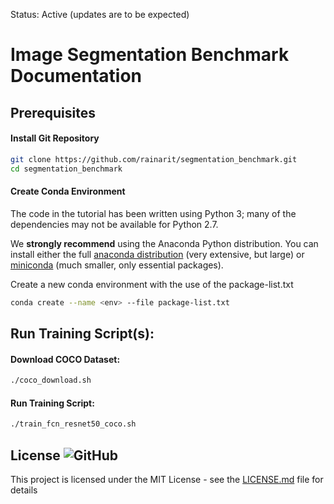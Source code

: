 Status: Active (updates are to be expected)

# Image Segmentation Benchmark Documentation
## Prerequisites
#### Install Git Repository
```bash
git clone https://github.com/rainarit/segmentation_benchmark.git
cd segmentation_benchmark
```
#### Create Conda Environment
The code in the tutorial has been written using Python 3; many of the dependencies may not be available for Python 2.7.

We **strongly recommend** using the Anaconda Python distribution. You can install either the full [anaconda distribution](https://www.continuum.io/downloads) (very extensive, but large) or [miniconda](https://conda.io/miniconda.html) (much smaller, only essential packages).

Create a new conda environment with the use of the package-list.txt
```bash
conda create --name <env> --file package-list.txt
```

## Run Training Script(s):
#### Download COCO Dataset:
```bash
./coco_download.sh
```
#### Run Training Script:
```bash
./train_fcn_resnet50_coco.sh
```

## License ![GitHub](https://img.shields.io/github/license/rainarit/segmentation_benchmark)

This project is licensed under the MIT License - see the [LICENSE.md](https://github.com/rainarit/segmentation-benchmark/blob/main/LICENSE) file for details


